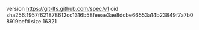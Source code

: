 version https://git-lfs.github.com/spec/v1
oid sha256:1957f621878612cc1316b58feeae3ae8dcbe66553a14b23849f7a7b08919befd
size 16321
